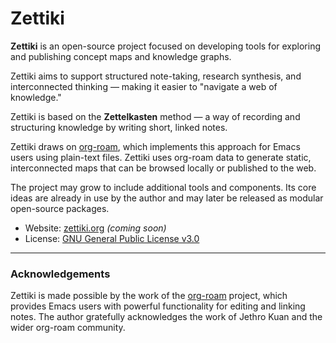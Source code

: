 # Zettiki

**Zettiki** is an open-source project focused on developing tools for exploring and publishing concept maps and knowledge graphs.

Zettiki aims to support structured note-taking, research synthesis, and interconnected thinking — making it easier to "navigate a web of knowledge."

Zettiki is based on the **Zettelkasten** method — a way of recording and structuring knowledge by writing short, linked notes.

Zettiki draws on [org-roam](https://www.orgroam.com/), which implements this approach for Emacs users using plain-text files. Zettiki uses org-roam data to generate static, interconnected maps that can be browsed locally or published to the web.

The project may grow to include additional tools and components. Its core ideas are already in use by the author and may later be released as modular open-source packages.

- Website: [zettiki.org](https://zettiki.org) *(coming soon)*
- License: [GNU General Public License v3.0](https://www.gnu.org/licenses/gpl-3.0.html)

---

### Acknowledgements

Zettiki is made possible by the work of the [org-roam](https://www.orgroam.com/) project, which provides Emacs users with powerful functionality for editing and linking notes. The author gratefully acknowledges the work of Jethro Kuan and the wider org-roam community.
